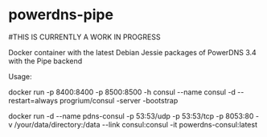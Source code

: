 powerdns-pipe
================

#THIS IS CURRENTLY A WORK IN PROGRESS

Docker container with the latest Debian Jessie packages of PowerDNS 3.4 with the Pipe backend

Usage:

docker run -p 8400:8400 -p 8500:8500 -h consul --name consul -d --restart=always progrium/consul -server -bootstrap

docker run -d --name pdns-consul -p 53:53/udp -p 53:53/tcp -p 8053:80 -v /your/data/directory:/data --link consul:consul -it powerdns-consul:latest
